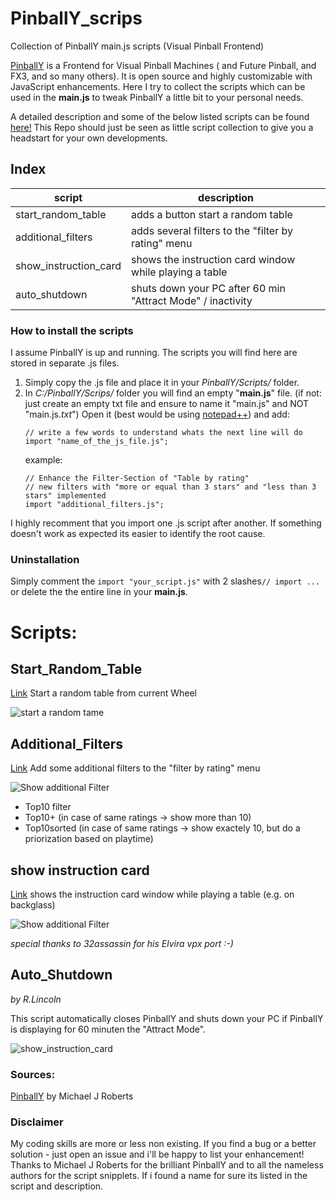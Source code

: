 # PinballY_scrips
Collection of PinballY main.js scripts (Visual Pinball Frontend)

[PinballY](https://github.com/mjrgh/PinballY) is a Frontend for Visual Pinball Machines ( and Future Pinball, and FX3, and so many others).
It is open source and highly customizable with JavaScript enhancements.
Here I try to collect the scripts which can be used in the **main.js** to tweak PinballY a little bit to your personal needs.

A detailed description and some of the below listed scripts can be found [here!](http://mjrnet.org/pinscape/downloads/PinballY/Help/Javascript.html)
This Repo should just be seen as little script collection to give you a headstart for your own developments.

## Index
|script|description|
|------|-----------|
|start_random_table|adds a button start a random table|
|additional_filters|adds several filters to the "filter by rating" menu|
|show_instruction_card|shows the instruction card window while playing a table|
|auto_shutdown|shuts down your PC after 60 min "Attract Mode" / inactivity|


### How to install the scripts
I assume PinballY is up and running. 
The scripts you will find here are stored in separate .js files.
1. Simply copy the .js file and place it in your *PinballY/Scripts/* folder.
2. In *C:/PinballY/Scrips/* folder you will find an empty "**main.js**" file. (if not: just create an empty txt file and ensure to name it "main.js"  and NOT "main.js.*txt*")
Open it (best would be using [notepad++](https://notepad-plus-plus.org/downloads/)) and add:  
   ```
   // write a few words to understand whats the next line will do
   import "name_of_the_js_file.js"; 
   ```
   example:
   ```
   // Enhance the Filter-Section of "Table by rating"
   // new filters with "more or equal than 3 stars" and "less than 3 stars" implemented
   import "additional_filters.js";
   
I highly recomment that you import one .js script after another. If something doesn't work as expected its easier to identify the root cause.

### Uninstallation
Simply comment the ``` import "your_script.js" ``` with 2 slashes``` // import ... ``` or delete the the entire line in your **main.js**. 

# Scripts:
## Start_Random_Table
[Link](https://github.com/worksasdesigned/PinballY_scrips/tree/Master/start_random_table)
Start a random table from current Wheel

![start a random tame](https://github.com/worksasdesigned/PinballY_scrips/blob/Master/start_random_table/start_random_table.png)

## Additional_Filters
[Link](https://github.com/worksasdesigned/PinballY_scrips/tree/Master/additional_filters)
Add some additional filters to the "filter by rating" menu

![Show additional Filter](https://github.com/worksasdesigned/PinballY_scrips/blob/Master/additional_filters/additional_filters.png)

* Top10 filter
* Top10+ (in case of same ratings -> show more than 10)
* Top10sorted (in case of same ratings -> show exactely 10, but do a priorization based on playtime) 

## show instruction card
[Link](https://github.com/worksasdesigned/PinballY_scrips/tree/Master/show_instruction_card)
shows the instruction card window while playing a table (e.g. on backglass)

![Show additional Filter](https://github.com/worksasdesigned/PinballY_scrips/blob/Master/show_instruction_card/show_instruction_card.png)

*special thanks to 32assassin for his Elvira vpx port :-)*

## Auto_Shutdown
*by R.Lincoln* 

This script automatically closes PinballY and shuts down your PC if PinballY is displaying for 60 minuten the "Attract Mode".

![show_instruction_card](https://github.com/worksasdesigned/PinballY_scrips/blob/Master/auto_shutdown/auto_shutdown.png)



### Sources:
[PinballY](http://mjrnet.org/pinscape/downloads/PinballY/Help/PinballY.html) by Michael J Roberts


### Disclaimer
My coding skills are more or less non existing. If you find a bug or a better solution - just open an issue and i'll be happy to list your enhancement!
Thanks to Michael J Roberts for the brilliant PinballY and to all the nameless authors for the script snipplets. If i found a name for sure its listed in the script and description.



